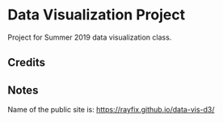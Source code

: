 # Data Visualization Project

Project for Summer 2019 data visualization class.


## Credits

## Notes

Name of the public site is: 
https://rayfix.github.io/data-vis-d3/
